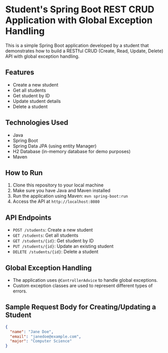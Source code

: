 # Student's Spring Boot REST CRUD Application with Global Exception Handling

This is a simple Spring Boot application developed by a student that demonstrates how to build a RESTful CRUD (Create, Read, Update, Delete) API with global exception handling.

## Features
- Create a new student
- Get all students
- Get student by ID
- Update student details
- Delete a student

## Technologies Used
- Java
- Spring Boot
- Spring Data JPA  (using entity Manager)
- H2 Database (in-memory database for demo purposes)
- Maven

## How to Run
1. Clone this repository to your local machine
2. Make sure you have Java and Maven installed
3. Run the application using Maven: `mvn spring-boot:run`
4. Access the API at `http://localhost:8080`

## API Endpoints
- `POST /students`: Create a new student
- `GET /students`: Get all students
- `GET /students/{id}`: Get student by ID
- `PUT /students/{id}`: Update an existing student
- `DELETE /students/{id}`: Delete a student

## Global Exception Handling
- The application uses `@ControllerAdvice` to handle global exceptions.
- Custom exception classes are used to represent different types of errors.

## Sample Request Body for Creating/Updating a Student
```json
{
  "name": "Jane Doe",
  "email": "janedoe@example.com",
  "major": "Computer Science"
}
